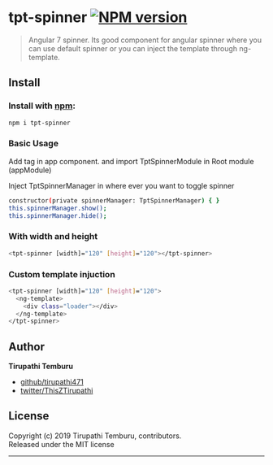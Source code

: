 # tpt-spinner [![NPM version](https://badge.fury.io/js/tpt-spinner.svg)](http://badge.fury.io/js/tpt-spinner)

>Angular 7 spinner.
> Its good component for angular spinner where you can use default spinner or you can inject the template through ng-template. 

## Install
### Install with [npm](npmjs.org):

```bash
npm i tpt-spinner
```

### Basic Usage

Add <tpt-spinner></tpt-spinner> tag in app component. and import TptSpinnerModule in Root module (appModule)

Inject TptSpinnerManager in where ever you want to toggle spinner
```bash
constructor(private spinnerManager: TptSpinnerManager) { }
this.spinnerManager.show();
this.spinnerManager.hide();
```
### With width and height
```bash
<tpt-spinner [width]="120" [height]="120"></tpt-spinner>
```


### Custom template injuction
```bash
<tpt-spinner [width]="120" [height]="120">
  <ng-template>
    <div class="loader"></div>
  </ng-template>
</tpt-spinner>
```
## Author

**Tirupathi Temburu**
 
+ [github/tirupathi471](https://github.com/tirupathi471)
+ [twitter/ThisZTirupathi](http://twitter.com/ThisZTirupathi) 

## License
Copyright (c) 2019 Tirupathi Temburu, contributors.  
Released under the MIT license

***
